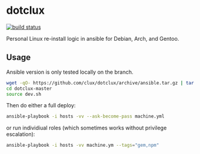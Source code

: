 # dotclux
[![build status](https://secure.travis-ci.org/clux/dotclux.svg)](http://travis-ci.org/clux/dotclux)

Personal Linux re-install logic in ansible for Debian, Arch, and Gentoo.

## Usage
Ansible version is only tested locally on the branch.

```sh
wget -qO- https://github.com/clux/dotclux/archive/ansible.tar.gz | tar xz
cd dotclux-master
source dev.sh
```

Then do either a full deploy:

```sh
ansible-playbook -i hosts -vv --ask-become-pass machine.yml
```

or run individiual roles (which sometimes works without privilege escalation):

```sh
ansible-playbook -i hosts -vv machine.ym --tags="gem,npm"
```

